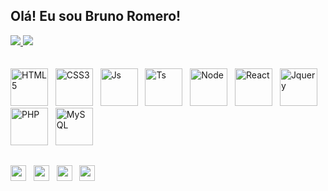 ## Olá! Eu sou Bruno Romero!
  <a href="https://github.com/brunobromero">
  <img src="https://github-readme-stats.vercel.app/api?username=brunobromero&show_icons=true&count_private=true&theme=vue">
  <img src="https://github-readme-stats.vercel.app/api/top-langs/?username=brunobromero&layout=compact&theme=vue">
  </a>
  <div style="display:inline-block"><br><br>
    <img title="HTML5" height="60px" src="https://cdn.jsdelivr.net/gh/devicons/devicon/icons/html5/html5-original-wordmark.svg">&nbsp;&nbsp;
    <img title="CSS3" height="60px" src="https://cdn.jsdelivr.net/gh/devicons/devicon/icons/css3/css3-original-wordmark.svg">&nbsp;&nbsp;
    <img title="Js" height="60px" src="https://cdn.jsdelivr.net/gh/devicons/devicon/icons/javascript/javascript-original.svg">&nbsp;&nbsp;
    <img title="Ts" height="60px" src="https://cdn.jsdelivr.net/gh/devicons/devicon/icons/typescript/typescript-original.svg">&nbsp;&nbsp;
    <img title="Node" height="60px" src="https://cdn.jsdelivr.net/gh/devicons/devicon/icons/nodejs/nodejs-original.svg">&nbsp;&nbsp;
    <img title="React" height="60px" src="https://cdn.jsdelivr.net/gh/devicons/devicon/icons/react/react-original.svg">&nbsp;&nbsp;
    <img title="Jquery" height="60px" src="https://cdn.jsdelivr.net/gh/devicons/devicon/icons/jquery/jquery-original-wordmark.svg">&nbsp;&nbsp;
    <img title="PHP" height="60px" src="https://cdn.jsdelivr.net/gh/devicons/devicon/icons/php/php-original.svg">&nbsp;&nbsp;
    <img title="MySQL" height="60px" src="https://cdn.jsdelivr.net/gh/devicons/devicon/icons/mysql/mysql-original-wordmark.svg">
  </div>
  
  ##
  <div>
    <a href="https://api.whatsapp.com/send?phone=5511941869797" title="Me chame no Whatsapp" target="_blank"><img height="25px" src="https://img.shields.io/badge/WhatsApp-25D366?style=for-the-     badge&logo=whatsapp&logoColor=white"></a>&nbsp;&nbsp;
  <a href="mailto:brunoromero@gmail.com" title="Me mande um Gmail" target="_blank"><img height="25px" src="https://img.shields.io/badge/Gmail-D14836?style=for-the-badge&logo=gmail&logoColor=white"></a>&nbsp;&nbsp;
  <a href="https://www.linkedin.com/in/bruno-romero-a685aa55/" title="Me encontre no Linkedin" target="_blank"><img height="25px" src="https://img.shields.io/badge/LinkedIn-0077B5?style=for-the-badge&logo=linkedin&logoColor=white"></a>&nbsp;&nbsp;
   <a href="https://www.instagram.com/brunobromero/" title="Me encontre no Instagram" target="_blank"><img height="25px" src="https://img.shields.io/badge/Instagram-E4405F?style=for-the-badge&logo=instagram&logoColor=white"></a>&nbsp;&nbsp;
  </div>

